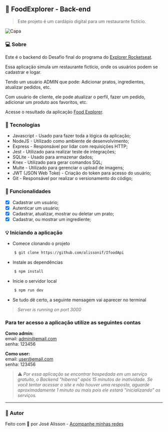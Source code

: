 ## :fries: FoodExplorer - Back-end
> Este projeto é um cardápio digital para um restaurante fictício.

![Capa](https://i.imgur.com/5SJvIpb.png)

### :computer: Sobre
Este é o backend do Desafio final do programa do [Explorer Rocketseat](https://www.rocketseat.com.br/explorer).

Essa aplicação simula um restaurante fictício, onde os usuários podem se cadastrar e logar.

Tendo um usuário ADMIN que pode: Adicionar pratos, ingredientes, atualizar pedidos, etc.

Com usuário de cliente, ele pode atualizar o perfil, fazer um pedido, adicionar um produto aos favoritos, etc.

Acesse o resultado da aplicação [Food Explorer](https://github.com/alissonif/IfoodApi).

### 🧪 Tecnologias
- Javascript - Usado para fazer toda a lógica da aplicação;
- NodeJS - Utilizado como ambiente de desenvolvimento;
- Express - Responsável por lidar com requisições HTTP;
- Jest - Utilizado para realizar teste de integrações;
- SQLite - Usado para armazenar dados;
- Knex - Utilizado para gerar comandos SQL;
- Multe - Utilizado para gerenciar o upload de imagens;
- JWT (JSON Web Toke) - Criação do token para acesso do usuário;
- Git - Responsável por realizar o versionamento do código;

### :hammer: Funcionalidades

- [x] Cadastrar um usuário;
- [x] Autenticar um usuário;
- [x] Cadastrar, atualizar, mostrar ou deletar um prato;
- [x] Cadastrar, ou mostrar um ingrediente;

### :bulb: Iniciando a aplicação
- Comece clonando o projeto
```bash
	$ git clone https://github.com/alissonif/IfoodApi
```
- Instale as dependências
```bash
	$ npm install
```
- Inicie o servidor local
```bash
	$ npm run dev
```
- Se tudo dê certo, a seguinte mensagem vai aparecer no terminal
> _Server is running on port 3000_

### Para ter acesso a aplicação utilize as seguintes contas
<b>Como admin:</b> </br>
email: admin@email.com </br>
senha: 123456

<b>Como user:</b> </br>
email: user@email.com </br>
senha: 123456 

> :warning: _Por essa aplicação se encontrar hospedada em um serviço gratuito, o Backend "hiberna" após 15 minutos de inatividade.
> Se você tentar acessar o site e não houver uma resposta, aguarde aproximadamente 1 minuto ou mais pois ele estará "inicializando" os serviços._
---
### :bust_in_silhouette: Autor
Feito com :purple_heart: por José Alisson -  [Acompanhe minhas redes](https://www.linkedin.com/in/josealissonif/)

